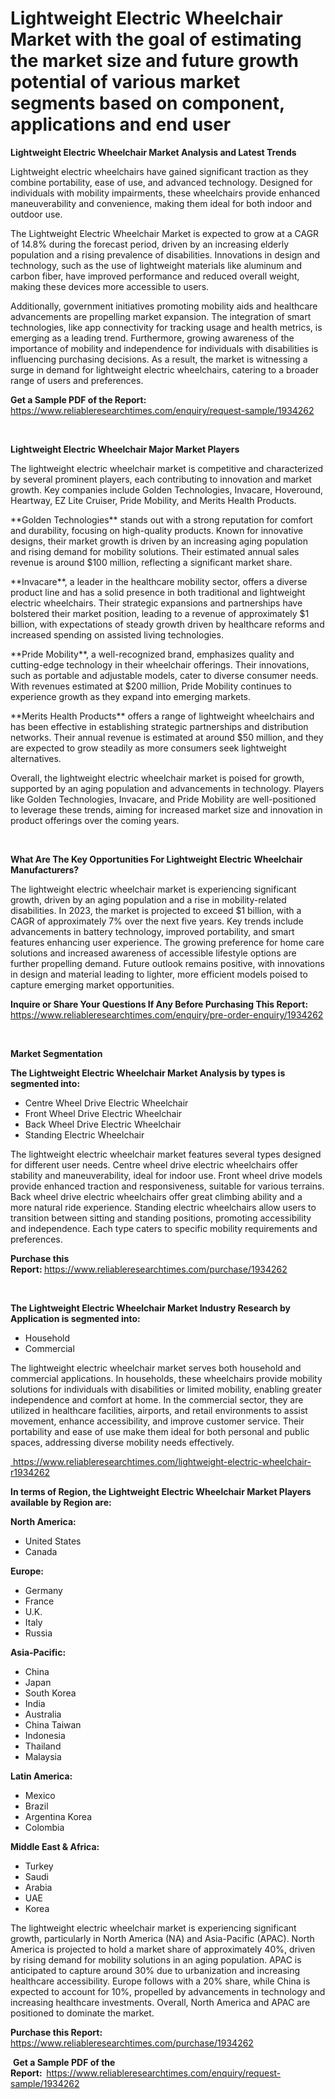 <p><h1>Lightweight Electric Wheelchair Market with the goal of estimating the market size and future growth potential of various market segments based on component, applications and end user</h1></p><p><strong>Lightweight Electric Wheelchair Market Analysis and Latest Trends</strong></p>
<p><p>Lightweight electric wheelchairs have gained significant traction as they combine portability, ease of use, and advanced technology. Designed for individuals with mobility impairments, these wheelchairs provide enhanced maneuverability and convenience, making them ideal for both indoor and outdoor use. </p><p>The Lightweight Electric Wheelchair Market is expected to grow at a CAGR of 14.8% during the forecast period, driven by an increasing elderly population and a rising prevalence of disabilities. Innovations in design and technology, such as the use of lightweight materials like aluminum and carbon fiber, have improved performance and reduced overall weight, making these devices more accessible to users.</p><p>Additionally, government initiatives promoting mobility aids and healthcare advancements are propelling market expansion. The integration of smart technologies, like app connectivity for tracking usage and health metrics, is emerging as a leading trend. Furthermore, growing awareness of the importance of mobility and independence for individuals with disabilities is influencing purchasing decisions. As a result, the market is witnessing a surge in demand for lightweight electric wheelchairs, catering to a broader range of users and preferences.</p></p>
<p><strong>Get a Sample PDF of the Report:&nbsp;</strong> <a href="https://www.reliableresearchtimes.com/enquiry/request-sample/1934262?utm_campaign=2203&utm_medium=2&utm_source=Github&utm_content=ia&utm_term=15042025&utm_id=lightweight-electric-wheelchair">https://www.reliableresearchtimes.com/enquiry/request-sample/1934262</a></p>
<p>&nbsp;</p>
<p><strong>Lightweight Electric Wheelchair Major Market Players</strong></p>
<p><p>The lightweight electric wheelchair market is competitive and characterized by several prominent players, each contributing to innovation and market growth. Key companies include Golden Technologies, Invacare, Hoveround, Heartway, EZ Lite Cruiser, Pride Mobility, and Merits Health Products.</p><p>**Golden Technologies** stands out with a strong reputation for comfort and durability, focusing on high-quality products. Known for innovative designs, their market growth is driven by an increasing aging population and rising demand for mobility solutions. Their estimated annual sales revenue is around $100 million, reflecting a significant market share.</p><p>**Invacare**, a leader in the healthcare mobility sector, offers a diverse product line and has a solid presence in both traditional and lightweight electric wheelchairs. Their strategic expansions and partnerships have bolstered their market position, leading to a revenue of approximately $1 billion, with expectations of steady growth driven by healthcare reforms and increased spending on assisted living technologies.</p><p>**Pride Mobility**, a well-recognized brand, emphasizes quality and cutting-edge technology in their wheelchair offerings. Their innovations, such as portable and adjustable models, cater to diverse consumer needs. With revenues estimated at $200 million, Pride Mobility continues to experience growth as they expand into emerging markets.</p><p>**Merits Health Products** offers a range of lightweight wheelchairs and has been effective in establishing strategic partnerships and distribution networks. Their annual revenue is estimated at around $50 million, and they are expected to grow steadily as more consumers seek lightweight alternatives.</p><p>Overall, the lightweight electric wheelchair market is poised for growth, supported by an aging population and advancements in technology. Players like Golden Technologies, Invacare, and Pride Mobility are well-positioned to leverage these trends, aiming for increased market size and innovation in product offerings over the coming years.</p></p>
<p>&nbsp;</p>
<p><strong>What Are The Key Opportunities For Lightweight Electric Wheelchair Manufacturers?</strong></p>
<p><p>The lightweight electric wheelchair market is experiencing significant growth, driven by an aging population and a rise in mobility-related disabilities. In 2023, the market is projected to exceed $1 billion, with a CAGR of approximately 7% over the next five years. Key trends include advancements in battery technology, improved portability, and smart features enhancing user experience. The growing preference for home care solutions and increased awareness of accessible lifestyle options are further propelling demand. Future outlook remains positive, with innovations in design and material leading to lighter, more efficient models poised to capture emerging market opportunities.</p></p>
<p><strong>Inquire or Share Your Questions If Any Before Purchasing This Report:</strong> <a href="https://www.reliableresearchtimes.com/enquiry/pre-order-enquiry/1934262?utm_campaign=2203&utm_medium=2&utm_source=Github&utm_content=ia&utm_term=15042025&utm_id=lightweight-electric-wheelchair">https://www.reliableresearchtimes.com/enquiry/pre-order-enquiry/1934262</a></p>
<p>&nbsp;</p>
<p><strong>Market Segmentation</strong></p>
<p><strong>The Lightweight Electric Wheelchair Market Analysis by types is segmented into:</strong></p>
<p><ul><li>Centre Wheel Drive Electric Wheelchair</li><li>Front Wheel Drive Electric Wheelchair</li><li>Back Wheel Drive Electric Wheelchair</li><li>Standing Electric Wheelchair</li></ul></p>
<p><p>The lightweight electric wheelchair market features several types designed for different user needs. Centre wheel drive electric wheelchairs offer stability and maneuverability, ideal for indoor use. Front wheel drive models provide enhanced traction and responsiveness, suitable for various terrains. Back wheel drive electric wheelchairs offer great climbing ability and a more natural ride experience. Standing electric wheelchairs allow users to transition between sitting and standing positions, promoting accessibility and independence. Each type caters to specific mobility requirements and preferences.</p></p>
<p><strong>Purchase this Report:&nbsp;</strong><a href="https://www.reliableresearchtimes.com/purchase/1934262?utm_campaign=2203&utm_medium=2&utm_source=Github&utm_content=ia&utm_term=15042025&utm_id=lightweight-electric-wheelchair">https://www.reliableresearchtimes.com/purchase/1934262</a></p>
<p>&nbsp;</p>
<p><strong>The Lightweight Electric Wheelchair Market Industry Research by Application is segmented into:</strong></p>
<p><ul><li>Household</li><li>Commercial</li></ul></p>
<p><p>The lightweight electric wheelchair market serves both household and commercial applications. In households, these wheelchairs provide mobility solutions for individuals with disabilities or limited mobility, enabling greater independence and comfort at home. In the commercial sector, they are utilized in healthcare facilities, airports, and retail environments to assist movement, enhance accessibility, and improve customer service. Their portability and ease of use make them ideal for both personal and public spaces, addressing diverse mobility needs effectively.</p></p>
<p><a href="https://www.reliableresearchtimes.com/lightweight-electric-wheelchair-r1934262?utm_campaign=2203&utm_medium=2&utm_source=Github&utm_content=ia&utm_term=15042025&utm_id=lightweight-electric-wheelchair">&nbsp;https://www.reliableresearchtimes.com/lightweight-electric-wheelchair-r1934262</a></p>
<p><strong>In terms of Region, the Lightweight Electric Wheelchair Market Players available by Region are:</strong></p>
<p>
    <p> <strong> North America: </strong>
        <ul>
            <li>United States</li>
            <li>Canada</li>
        </ul>
        </p> 
    <p> <strong> Europe: </strong>
        <ul>
            <li>Germany</li>
            <li>France</li>
            <li>U.K.</li>
            <li>Italy</li>
            <li>Russia</li>
        </ul>
        </p> 
    <p> <strong> Asia-Pacific: </strong>
        <ul>
            <li>China</li>
            <li>Japan</li>
            <li>South Korea</li>
            <li>India</li>
            <li>Australia</li>
            <li>China Taiwan</li>
            <li>Indonesia</li>
            <li>Thailand</li>
            <li>Malaysia</li>
        </ul>
        </p> 
    <p> <strong> Latin America: </strong>
        <ul>
            <li>Mexico</li>
            <li>Brazil</li>
            <li>Argentina Korea</li>
            <li>Colombia</li>
        </ul>
        </p> 
    <p> <strong> Middle East & Africa: </strong>
        <ul>
            <li>Turkey</li>
            <li>Saudi</li>
            <li>Arabia</li>
            <li>UAE</li>
            <li>Korea</li>
        </ul>
    </p>
    </p>
<p><p>The lightweight electric wheelchair market is experiencing significant growth, particularly in North America (NA) and Asia-Pacific (APAC). North America is projected to hold a market share of approximately 40%, driven by rising demand for mobility solutions in an aging population. APAC is anticipated to capture around 30% due to urbanization and increasing healthcare accessibility. Europe follows with a 20% share, while China is expected to account for 10%, propelled by advancements in technology and increasing healthcare investments. Overall, North America and APAC are positioned to dominate the market.</p></p>
<p><strong>Purchase this Report: </strong><a href="https://www.reliableresearchtimes.com/purchase/1934262?utm_campaign=2203&utm_medium=2&utm_source=Github&utm_content=ia&utm_term=15042025&utm_id=lightweight-electric-wheelchair">https://www.reliableresearchtimes.com/purchase/1934262</a></p>
<p>&nbsp;<strong>Get a Sample PDF of the Report:&nbsp;&nbsp;</strong><a href="https://www.reliableresearchtimes.com/enquiry/request-sample/1934262?utm_campaign=2203&utm_medium=2&utm_source=Github&utm_content=ia&utm_term=15042025&utm_id=lightweight-electric-wheelchair">https://www.reliableresearchtimes.com/enquiry/request-sample/1934262</a></p>
<p><strong></strong></p>
<p><p></p><p></p><p></p></p>